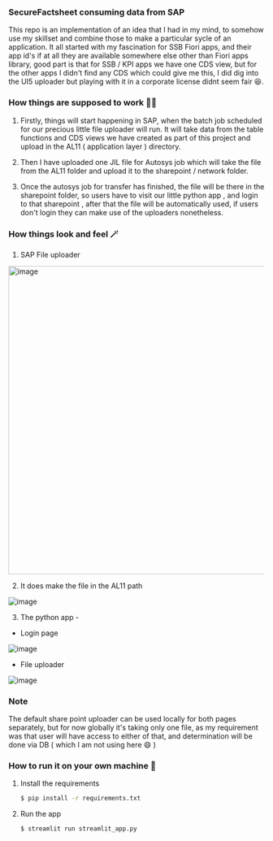 ### SecureFactsheet consuming data from SAP

This repo is an implementation of an idea that I had in my mind, to somehow use my skillset and combine those to make a particular sycle of an application.
It all started with my fascination for SSB Fiori apps, and their app id's if at all they are available somewhere else other than Fiori apps library, good part is 
that for SSB / KPI apps we have one CDS view, but for the other apps I didn't find any CDS which could give me this, I did dig into the UI5 uploader but playing with it 
in a corporate license didnt seem fair 😆. 

### How things are supposed to work 👨‍🔬

1. Firstly, things will start happening in SAP, when the batch job scheduled for our precious little file uploader will run. It will take data from the table functions and 
   CDS views we have created as part of this project and upload in the AL11 ( application layer ) directory.

2. Then I have uploaded one JIL file for Autosys job which will take the file from the AL11 folder and upload it to the sharepoint / network folder.
   
3. Once the autosys job for transfer has finished, the file will be there in the sharepoint folder, so users have to visit our little python app , and login to that sharepoint , after that the file will be automatically used, if users don't login they can make use of the uploaders nonetheless.

### How things look and feel 🪄

1. SAP File uploader

<img width="607" alt="image" src="https://github.com/user-attachments/assets/3a4d9cd2-b73d-4c32-b17d-ae2280042c42">

2. It does make the file in the AL11 path

![image](https://github.com/user-attachments/assets/a6dcb4b0-fed2-430e-987b-8c3224c8066b)

3. The python app -

- Login page

![image](https://github.com/user-attachments/assets/08c01fd0-36f7-465c-9809-df53fcc70719)

- File uploader

![image](https://github.com/user-attachments/assets/04bd8134-ceb5-43a0-94e1-ccf59b8c66b2)

### Note 

The default share point uploader can be used locally for both pages separately, but for now globally it's taking only one file, 
as my requirement was that user will have access to either of that, and determination will be done via DB ( which I am not using here 😄 )

### How to run it on your own machine 🎰

1. Install the requirements

   ```bash
   $ pip install -r requirements.txt
   ```

2. Run the app

   ```bash
   $ streamlit run streamlit_app.py
   ```
